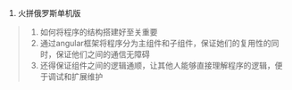 1. 火拼俄罗斯单机版
> 1. 如何将程序的结构搭建好至关重要
> 2. 通过angular框架将程序分为主组件和子组件，保证她们的复用性的同时，保证他们之间的通信无障碍
> 3. 还得保证组件之间的逻辑通顺，让其他人能够直接理解程序的逻辑，便于调试和扩展维护

